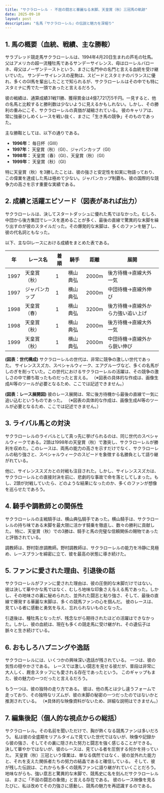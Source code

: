 ```yaml
---
title: "サクラローレル - 不屈の闘志と華麗なる末脚、天皇賞（秋）三冠馬の軌跡"
date: 2025-09-10
layout: post
description: "名馬『サクラローレル』の伝説と魅力を深堀り"
---
```


## 1. 馬の概要（血統、戦績、主な勝鞍）

サラブレッド競走馬サクラローレルは、1994年4月20日生まれの芦毛の牡馬。父はアメリカの超一流種牡馬であるサンデーサイレンス、母はローレルバローネ、母父はノーザンテーストという、まさに名門中の名門と言える血統を受け継いでいた。  サンデーサイレンスの産駒は、スピードとスタミナのバランスに優れ、多くのGI馬を輩出したことで知られるが、サクラローレルはその中でも特にスタミナに秀でた一頭であったと言えるだろう。

彼の戦績は、通算成績31戦11勝、獲得賞金は4億7,721万5千円。一見すると、他の名馬と比較すると勝利数は少ないように見えるかもしれない。しかし、その勝利の重みにこそ、サクラローレルの真価が凝縮されている。  彼のキャリアは、常に強豪ひしめくレースを戦い抜く、まさに「生き馬の競争」そのものであった。

主な勝鞍としては、以下の通りである。

* **1996年：** 毎日杯（GIII）
* **1997年：** 天皇賞（秋）（GI）、ジャパンカップ（GI）
* **1998年：** 天皇賞（春）（GI）、天皇賞（秋）（GI）
* **1999年：** 天皇賞（秋）（GI）


特に天皇賞（秋）を3勝したことは、彼の強さと安定性を如実に物語っており、この偉業を達成した馬は極めて少ない。ジャパンカップ制覇も、彼の国際的な競争力の高さを示す重要な実績である。


## 2. 成績と活躍エピソード（図表があれば出力）

サクラローレルは、決してスタートダッシュに優れた馬ではなかった。むしろ、中団から後方集団でレースを進めることが多く、最後の直線で驚異的な末脚を繰り出すのが彼のスタイルだった。その爆発的な末脚は、多くのファンを魅了し、彼の代名詞ともなった。

以下、主なGIレースにおける成績をまとめた表である。

| 年 | レース名       | 着順 | 騎手     | 距離 | 展開                               |
|---|---------------|-----|---------|-----|------------------------------------|
| 1997 | 天皇賞（秋）   | 1   | 横山典弘 | 2000m | 後方待機→直線大外一気              |
| 1997 | ジャパンカップ | 1   | 横山典弘 | 2000m | 中団待機→直線外伸び               |
| 1998 | 天皇賞（春）   | 1   | 横山典弘 | 3200m | 後方待機→直線外から力強い追い上げ |
| 1998 | 天皇賞（秋）   | 1   | 横山典弘 | 2000m | 後方待機→直線大外一気              |
| 1999 | 天皇賞（秋）   | 1   | 横山典弘 | 2000m | 中団待機→直線外から鋭い伸び         |


**(図表：世代構成)**  サクラローレルの世代は、非常に競争の激しい世代であった。  サイレンススズカ、スペシャルウィーク、エアグルーヴなど、多くの名馬がしのぎを削っていた。この世代におけるサクラローレルの活躍は、その競争の激しさの中で勝ち取ったものだったと言える。  （※図表の具体的な作成は、画像生成AI等のツールが必要となるため、ここでは記述できません。）


**(図表：レース展開図)**  彼のレース展開は、常に後方待機から最後の直線で一気に追い込むというものであった。  （※図表の具体的な作成は、画像生成AI等のツールが必要となるため、ここでは記述できません。）


## 3. ライバル馬との対決

サクラローレルのライバルとして真っ先に挙げられるのは、同じ世代のスペシャルウィークである。2頭は1998年の天皇賞（秋）で激突し、サクラローレルが勝利を収めた。このレースは、両馬の能力の高さを示すだけでなく、サクラローレルの粘り強さと、スペシャルウィークのスピードを象徴する名勝負として語り継がれている。

他に、サイレンススズカとの対戦も注目された。しかし、サイレンススズカは、サクラローレルとの直接対決を前に、悲劇的な事故で命を落としてしまった。もし、2頭が対戦していたら、どのような結果になったのか、多くのファンが想像を巡らせたであろう。


## 4. 騎手や調教師との関係性

サクラローレルの主戦騎手は、横山典弘騎手であった。横山騎手は、サクラローレルの持ち味である末脚を最大限に活かす騎乗を徹底し、数々の勝利に貢献した。  特に、天皇賞（秋）での3勝は、騎手と馬の完璧な信頼関係の賜物であったと評価されている。

調教師は、野村彰彦調教師。野村調教師は、サクラローレルの能力を冷静に見極め、レースプランを綿密に立て、彼を最高の状態に導き続けた。


## 5. ファンに愛された理由、引退後の話

サクラローレルがファンに愛された理由は、彼の圧倒的な末脚だけではない。  彼は決して華やかな馬ではなく、むしろ地味な印象さえ与える馬であった。しかし、その地味さの裏に秘められた、並外れた闘志と粘り強さ、そして、最後の直線で爆発する華麗な末脚は、多くの競馬ファンの心を掴んだ。  彼のレースは、見ている者に感動と勇気を与え、忘れられないものとなった。

引退後は、種牡馬となったが、残念ながら期待されたほどの活躍はできなかった。しかし、彼の血統は、現在も多くの競走馬に受け継がれ、その遺伝子は脈々と生き続けている。


## 6. おもしろハプニングや逸話

サクラローレルには、いくつかの興味深い逸話が残されている。  一つは、彼の気性の穏やかさである。  レースでは激しい闘志を見せる彼だが、普段は非常に大人しく、厩舎スタッフにも愛される存在であったという。  このギャップもまた、彼の魅力の一つだったと言えるだろう。


もう一つは、彼の独特の走り方である。  彼は、他の馬とは少し違うフォームで走っており、その独特なリズムが、彼の末脚の秘密の一つだったのではないかと推測されている。  （※具体的な映像資料がないため、詳細な説明はできません。）


## 7. 編集後記（個人的な視点からの総括）

サクラローレル。その名前を聞いただけで、胸が熱くなる競馬ファンは多いだろう。  私は彼の全盛期をリアルタイムで見ていた世代ではないが、映像や記録から彼の強さ、そしてその裏に隠された努力と闘志を強く感じることができる。  決して華やかではないが、彼のレースは、見ている者を圧倒する何かを持っていた。  天皇賞（秋）三冠という偉業は、単なる偶然ではなく、彼の並外れた能力と、それを支えた関係者たちの努力の結晶であると確信している。  そして、彼が残した伝説は、これからも多くの競馬ファンに語り継がれていくことだろう。  地味ながらも、強い意志と驚異的な末脚で、競馬史に名を刻んだサクラローレルは、まさに「不屈の闘志の象徴」と言える存在である。  彼のレース映像を見るたびに、私は改めてその力強さに感動し、競馬の魅力を再認識するのである。
